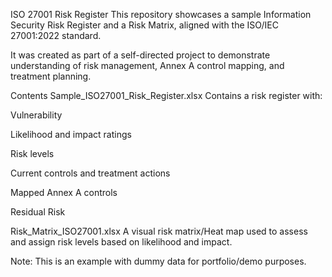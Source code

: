 ISO 27001 Risk Register
This repository showcases a sample Information Security Risk Register and a Risk Matrix, aligned with the ISO/IEC 27001:2022 standard.

It was created as part of a self-directed project to demonstrate understanding of risk management, Annex A control mapping, and treatment planning.

Contents
Sample_ISO27001_Risk_Register.xlsx Contains a risk register with:

Vulnerability

Likelihood and impact ratings

Risk levels

Current controls and treatment actions

Mapped Annex A controls

Residual Risk

Risk_Matrix_ISO27001.xlsx
A visual risk matrix/Heat map used to assess and assign risk levels based on likelihood and impact.

Note: This is an example with dummy data for portfolio/demo purposes.
